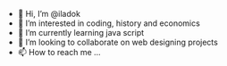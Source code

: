 - 👋 Hi, I’m @iladok
- 👀 I’m interested in coding, history and economics
- 🌱 I’m currently learning java script
- 💞️ I’m looking to collaborate on web designing projects
- 📫 How to reach me ...

<!---
iladok/iladok is a ✨ special ✨ repository because its `README.md` (this file) appears on your GitHub profile.
You can click the Preview link to take a look at your changes.
--->
